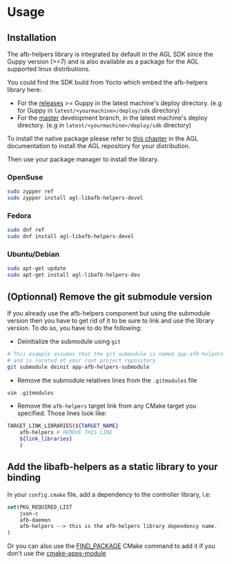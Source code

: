 # Usage

## Installation

The afb-helpers library is integrated by default in the AGL SDK since the Guppy
version (>=7) and is also available as a package for the AGL supported linux
distributions.

You could find the SDK build from Yocto which embed the afb-helpers library
here:

* For the [releases](https://download.automotivelinux.org/AGL/release/) >= Guppy
 in the latest machine's deploy directory. (e.g for Guppy in
 `latest/<yourmachine>/deploy/sdk` directory)
* For the [master](https://download.automotivelinux.org/AGL/snapshots/master/)
 development branch, in the latest machine's deploy directory. (e.g in
 `latest/<yourmachine>/deploy/sdk` directory)

To install the native package please refer to [this chapter](../host-configuration/docs/1_Prerequisites.md)
in the AGL documentation to install the AGL repository for your distribution.

Then use your package manager to install the library.

### OpenSuse

```bash
sudo zypper ref
sudo zypper install agl-libafb-helpers-devel
```

### Fedora

```bash
sudo dnf ref
sudo dnf install agl-libafb-helpers-devel
```

### Ubuntu/Debian

```bash
sudo apt-get update
sudo apt-get install agl-libafb-helpers-dev
```

## (Optionnal) Remove the git submodule version

If you already use the afb-helpers component but using the submodule version
then you have to get rid of it to be sure to link and use the library version.
To do so, you have to do the following:

* Deinitialize the submodule using `git`

```bash
# This example assumes that the git submodule is named app-afb-helpers-submodule
# and is located at your root project repository.
git submodule deinit app-afb-helpers-submodule
```

* Remove the submodule relatives lines from the `.gitmodules` file

```bash
vim .gitmodules
```

* Remove the `afb-helpers` target link from any CMake target you specified.
 Those lines look like:

```bash
TARGET_LINK_LIBRARIES(${TARGET_NAME}
    afb-helpers # REMOVE THIS LINE
    ${link_libraries}
    )
```

## Add the libafb-helpers as a static library to your binding

In your `config.cmake` file, add a dependency to the controller library, i.e:

```cmake
set(PKG_REQUIRED_LIST
	json-c
	afb-daemon
	afb-helpers --> this is the afb-helpers library dependency name.
)
```

Or you can also use the [FIND_PACKAGE](https://cmake.org/cmake/help/v3.6/command/find_package.html?highlight=find_package)
CMake command to add it if you don't use the [cmake-apps-module](../cmakeafbtemplates/0_Abstract.html)
